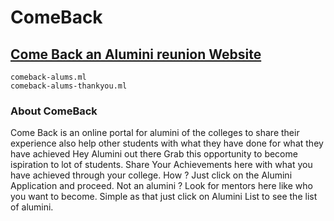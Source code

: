 # ComeBack

## [Come Back an Alumini reunion Website](http://comeback-alums.ml)

```
comeback-alums.ml
comeback-alums-thankyou.ml
```
### About ComeBack

Come Back is an online portal for alumini of the colleges to share their experience also help other students with what they have done for what they have achieved
Hey Alumini out there Grab this opportunity to become ispiration to lot of students.
Share Your Achievements here with what you have achieved through your college.
How ? Just click on the Alumini Application and proceed.
Not an alumini ? Look for mentors here like who you want to become.
Simple as that just click on Alumini List to see the list of alumini.
